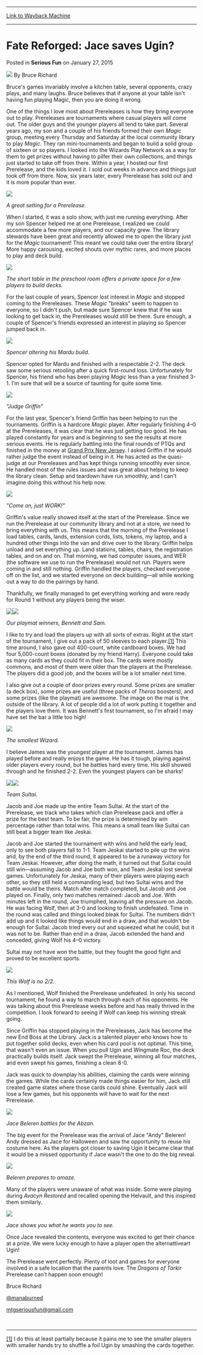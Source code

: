 
---
[Link to Wayback Machine](https://web.archive.org/web/20150131015041/http://magic.wizards.com/en/articles/archive/serious-fun/fate-reforged-jace-saves-ugin-2015-01-27)

[_metadata_:author]:- "Bruce Richard"
[_metadata_:description]:- "Bruce reports on his local Prerelease for Fate Reforged."
[_metadata_:generator]:- "Drupal 7 (http://drupal.org)"
[_metadata_:node]:- "336056"
[_metadata_:publish_date]:- "2015-01-27"
[_metadata_:source]:- "div-main-content"
[_metadata_:title]:- "Fate Reforged: Jace saves Ugin?"
[_metadata_:wayback_capture_timestamp]:- "2015-01-31 01:50:41"
[_metadata_:wayback_raw_url]:- "https://web.archive.org/web/20150131015041id_/http://magic.wizards.com/en/articles/archive/serious-fun/fate-reforged-jace-saves-ugin-2015-01-27"
[_metadata_:wayback_url]:- "http://magic.wizards.com/en/articles/archive/serious-fun/fate-reforged-jace-saves-ugin-2015-01-27"
---


Fate Reforged: Jace saves Ugin?
===============================



 Posted in **Serious Fun**
 on January 27, 2015 






![](https://media.magic.wizards.com/styles/auth_small/public/images/person/authorpic_brucerichard.jpg)
By Bruce Richard




Bruce's games invariably involve a kitchen table, several opponents, crazy plays, and many laughs. Bruce believes that if anyone at your table isn't having fun playing Magic, then you are doing it wrong. 





One of the things I love most about Prereleases is how they bring everyone out to play. Prereleases are tournaments where casual players will come out. The older guys and the younger players all tend to take part. Several years ago, my son and a couple of his friends formed their own *Magic* group, meeting every Thursday and Saturday at the local community library to play *Magic*. They ran mini-tournaments and began to build a solid group of sixteen or so players. I looked into the Wizards Play Network as a way for them to get prizes without having to pilfer their own collections, and things just started to take off from there. Within a year, I hosted our first Prerelease, and the kids loved it. I sold out weeks in advance and things just took off from there. Now, six years later, every Prerelease has sold out and it is more popular than ever.


![](https://media.wizards.com/2015/images/daily/SF20150127_32.jpg)



*A great setting for a Prerelease.*



When I started, it was a solo show, with just me running everything. After my son Spencer helped me at one Prerelease, I realized we could accommodate a few more players, and our capacity grew. The library stewards have been great and recently allowed me to open the library just for the *Magic* tournament! This meant we could take over the entire library! More happy carousing, excited shouts over mythic rares, and more places to play and deck build.


![](https://media.wizards.com/2015/images/daily/SF20150127_27.jpg)



*The short table in the preschool room offers a private space for a few players to build decks.*



For the last couple of years, Spencer lost interest in *Magic* and stopped coming to the Prereleases. These *Magic* "breaks" seem to happen to everyone, so I didn't push, but made sure Spencer knew that if he was looking to get back in, the Prereleases would still be there. Sure enough, a couple of Spencer's friends expressed an interest in playing so Spencer jumped back in.


![](https://media.wizards.com/2015/images/daily/SF20150127_65.jpg)



*Spencer altering his Mardu build.*



Spencer opted for Mardu and finished with a respectable 2-2. The deck saw some serious retooling after a quick first-round loss. Unfortunately for Spencer, his friend who has been playing *Magic* less than a year finished 3-1. I'm sure that will be a source of taunting for quite some time.


![](https://media.wizards.com/2015/images/daily/SF20150127_50.jpg)



*"Judge Griffin"*



For the last year, Spencer's friend Griffin has been helping to run the tournaments. Griffin is a hardcore *Magic* player. After regularly finishing 4–0 at the Prereleases, it was clear that he was just getting too good. He has played constantly for years and is beginning to see the results at more serious events. He is regularly battling into the final rounds of PTQs and finished in the money at [Grand Prix New Jersey](http://magic.wizards.com/en/events/coverage/gpnj14). I asked Griffin if he would rather judge the event instead of being in it. He has acted as the quasi-judge at our Prereleases and has kept things running smoothly ever since. He handled most of the rules issues and was great about helping to keep the library clean. Setup and teardown have run smoothly, and I can't imagine doing this without his help now.


![](https://media.wizards.com/2015/images/daily/SF20150127_66.jpg)



*"Come on, just WORK!"*



Griffin's value really showed itself at the start of the Prerelease. Since we run the Prerelease at our community library and not at a store, we need to bring everything with us. This means that the morning of the Prerelease I load tables, cards, lands, extension cords, lists, tokens, my laptop, and a hundred other things into the van and drive over to the library. Griffin helps unload and set everything up. Land stations, tables, chairs, the registration tables, and on and on. That morning, we had computer issues, and WER (the software we use to run the Prerelease) would not run. Players were coming in and still nothing. Griffin handled the players, checked everyone off on the list, and we started everyone on deck building—all while working out a way to do the pairings by hand.



Thankfully, we finally managed to get everything working and were ready for Round 1 without any players being the wiser.


![](https://media.wizards.com/2015/images/daily/SF20150127_35.jpg)![](https://media.wizards.com/2015/images/daily/SF20150127_59.jpg)




*Our playmat winners, Bennett and Sam.*



I like to try and load the players up with all sorts of extras. Right at the start of the tournament, I give out a pack of 50 sleeves to each player.[[1]](#_ftn1) This time around, I also gave out 400-count, white cardboard boxes. We had four 5,000-count boxes (donated by my friend Harry). Everyone could take as many cards as they could fit in their box. The cards were mostly commons, and most of them were older than the players at the Prerelease. The players did a good job, and the boxes will be a lot smaller next time.



I also give out a couple of door prizes every round. Some prizes are smaller (a deck box), some prizes are useful (three packs of *Theros* boosters), and some prizes (like the playmat) are awesome. The image on the mat is the outside of the library. A lot of people did a lot of work putting it together and the players love them. It was Bennett's first tournament, so I'm afraid I may have set the bar a little too high!


![](https://media.wizards.com/2015/images/daily/SF20150127_40.jpg)



*The smallest Wizard.*



I believe James was the youngest player at the tournament. James has played before and really enjoys the game. He has it tough, playing against older players every round, but he battles hard every time. His skill showed through and he finished 2-2. Even the youngest players can be sharks!


![](https://media.wizards.com/2015/images/daily/SF20150127_38.jpg)![](https://media.wizards.com/2015/images/daily/SF20150127_61.jpg)


*Team Sultai*.



Jacob and Joe made up the entire Team Sultai. At the start of the Prerelease, we track who takes which clan Prerelease pack and offer a prize for the best team. To be fair, the prize is determined by win percentage rather than total wins. This means a small team like Sultai can still beat a bigger team like Jeskai.



Jacob and Joe started the tournament with wins and held the early lead, only to see both players fall to 1-1. Team Jeskai started to pile up the wins and, by the end of the third round, it appeared to be a runaway victory for Team Jeskai. However, after doing the math, it turned out that Sultai could still win—assuming Jacob and Joe both won, and Team Jeskai lost several games. Unfortunately for Jeskai, many of their players were playing each other, so they still held a commanding lead, but two Sultai wins and the battle would be theirs. Match after match completed, but Jacob and Joe played on. Finally, only two matches remained: Jacob and Joe. With minutes left in the round, Joe triumphed, leaving all the pressure on Jacob. He was facing Wolf, then at 3-0 and looking to finish undefeated. Time in the round was called and things looked bleak for Sultai. The numbers didn't add up and it looked like things would end in a draw, and that wouldn't be enough for Sultai. Jacob tried every out and squeezed what he could, but it was not to be. Rather than end in a draw, Jacob extended the hand and conceded, giving Wolf his 4–0 victory.



Sultai may not have won the battle, but they fought the good fight and proved to be excellent sports.


![](https://media.wizards.com/2015/images/daily/SF20150127_60.jpg)



*This Wolf is no 2/2.*



As I mentioned, Wolf finished the Prerelease undefeated. In only his second tournament, he found a way to march through each of his opponents. He was talking about this Prerelease weeks before and has really thrived in the competition. I look forward to seeing if Wolf can keep his winning streak going.



Since Griffin has stopped playing in the Prereleases, Jack has become the new End Boss at the Library. Jack is a talented player who knows how to put together solid decks, even when his card pool is not optimal. This time, that wasn't even an issue. When you pull Ugin and Wingmate Roc, the deck practically builds itself. Jack swept the Prerelease, winning all four matches, and even swept his games, finishing a clean 8-0.



Jack was quick to downplay his abilities, claiming the cards were winning the games. While the cards certainly made things easier for him, Jack still created game states where those cards could shine. Eventually Jack will lose a few games, but his opponents will have to wait for the next Prerelease.


![](https://media.wizards.com/2015/images/daily/SF20150127_48.jpg)



*Jace Beleren battles for the Abzan.*



The big event for the Prerelease was the arrival of Jace "Andy" Beleren! Andy dressed as Jace for Halloween and saw the opportunity to reuse his costume here. As the players got closer to saving Ugin it became clear that it would be a missed opportunity if Jace wasn't the one to do the big reveal.


![](https://media.wizards.com/2015/images/daily/SF20150127_52.jpg)



*Beleren prepares to amaze.*



Many of the players were unaware of what was inside. Some were playing during *Avacyn Restored* and recalled opening the Helvault, and this inspired them similarly.


![](https://media.wizards.com/2015/images/daily/SF20150127_57.jpg)



*Jace shows you what he wants you to see.*



Once Jace revealed the contents, everyone was excited to get their chance at a prize. We were lucky enough to have a player open the alternattiveart Ugin!



The Prerelease went perfectly. Plenty of loot and games for everyone involved in a safe location that the parents love. The *Dragons of Tarkir* Prerelease can't happen soon enough!



Bruce Richard



[@manaburned](http://www.twitter.com/manaburned/)



[mtgseriousfun@gmail.com](mailto:mtgseriousfun@gmail.com)




 


---


[[1]](#_ftnref1) I do this at least partially because it pains me to see the smaller players with smaller hands try to shuffle a foil Ugin by smashing the cards together. 









